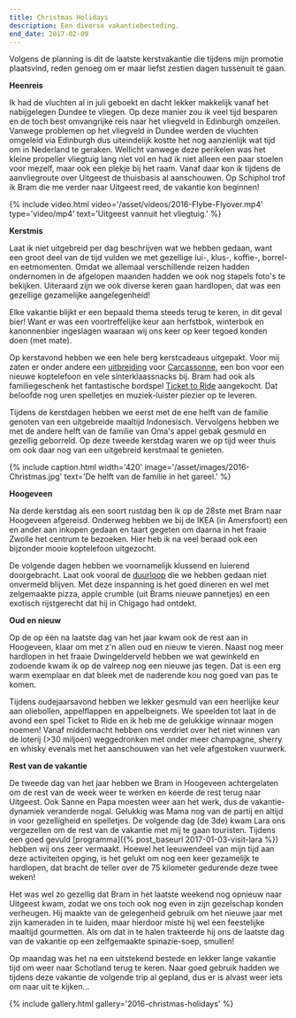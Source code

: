 ```yaml
---
title: Christmas Holidays
description: Een diverse vakantiebesteding.
end_date: 2017-02-09
---
```

Volgens de planning is dit de laatste kerstvakantie die tijdens mijn promotie plaatsvind, reden genoeg om er maar liefst zestien dagen tussenuit te gaan.

<a name="more"></a>

**Heenreis**

Ik had de vluchten al in juli geboekt en dacht lekker makkelijk vanaf het nabijgelegen Dundee te vliegen. Op deze manier zou ik veel tijd besparen en de toch best omvangrijke reis naar het vliegveld in Edinburgh omzeilen. Vanwege problemen op het vliegveld in Dundee werden de vluchten omgeleid via Edinburgh dus uiteindelijk kostte het nog aanzienlijk wat tijd om in Nederland te geraken. Wellicht vanwege deze perikelen was het kleine propeller vliegtuig lang niet vol en had ik niet alleen een paar stoelen voor mezelf, maar ook een plekje bij het raam. Vanaf daar kon ik tijdens de aanvliegroute over Uitgeest de thuisbasis al aanschouwen. Op Schiphol trof ik Bram die me verder naar Uitgeest reed, de vakantie kon beginnen!

{% include video.html
    video='/asset/videos/2016-Flybe-Flyover.mp4'
    type='video/mp4'
    text='Uitgeest vannuit het vliegtuig.'
%}

**Kerstmis**

Laat ik niet uitgebreid per dag beschrijven wat we hebben gedaan, want een groot deel van de tijd vulden we met gezellige lui-, klus-, koffie-, borrel- en eetmomenten. Omdat we allemaal verschillende reizen hadden ondernomen in de afgelopen maanden hadden we ook nog stapels foto's te bekijken. Uiteraard zijn we ook diverse keren gaan hardlopen, dat was een gezellige gezamelijke aangelegenheid!

Elke vakantie blijkt er een bepaald thema steeds terug te keren, in dit geval bier! Want er was een voortreffelijke keur aan herfstbok, winterbok en kanonnenbier ingeslagen waaraan wij ons keer op keer tegoed konden doen (met mate).

Op kerstavond hebben we een hele berg kerstcadeaus uitgepakt. Voor mij zaten er onder andere een [uitbreiding](https://boardgamegeek.com/boardgameexpansion/18836/carcassonne-river-ii) voor [Carcassonne](https://boardgamegeek.com/boardgame/822/carcassonne), een bon voor een nieuwe koptelefoon en vele sinterklaassnacks bij. Bram had ook als familiegeschenk het fantastische bordspel [Ticket to Ride](https://boardgamegeek.com/boardgame/14996/ticket-ride-europe) aangekocht. Dat beloofde nog uren spelletjes en muziek-luister plezier op te leveren.

Tijdens de kerstdagen hebben we eerst met de ene helft van de familie genoten van een uitgebreide maaltijd Indonesisch. Vervolgens hebben we met de andere helft van de familie van Oma's appel gebak gesmuld en gezellig geborreld. Op deze tweede kerstdag waren we op tijd weer thuis om ook daar nog van een uitgebreid kerstmaal te genieten.

{% include caption.html
    width='420'
    image='/asset/images/2016-Christmas.jpg'
    text='De helft van de familie in het gareel.'
%}

**Hoogeveen**

Na derde kerstdag als een soort rustdag ben ik op de 28ste met Bram naar Hoogeveen afgereisd. Onderweg hebben we bij de IKEA (in Amersfoort) een en ander aan inkopen gedaan en taart gegeten om daarna in het fraaie Zwolle het centrum te bezoeken. Hier heb ik na veel beraad ook een bijzonder mooie koptelefoon uitgezocht.

De volgende dagen hebben we voornamelijk klussend en luierend doorgebracht. Laat ook vooral de [duurloop](https://www.strava.com/activities/814696114) die we hebben gedaan niet onvermeld blijven. Met deze inspanning is het goed dineren en wel met zelgemaakte pizza, apple crumble (uit Brams nieuwe pannetjes) en een exotisch rijstgerecht dat hij in Chigago had ontdekt.

**Oud en nieuw**

Op de op één na laatste dag van het jaar kwam ook de rest aan in Hoogeveen, klaar om met z'n allen oud en nieuw te vieren. Naast nog meer hardlopen in het fraaie Dwingelderveld hebben we wat gewinkeld en zodoende kwam ik op de valreep nog een nieuwe jas tegen. Dat is een erg warm exemplaar en dat bleek met de naderende kou nog goed van pas te komen.

Tijdens oudejaarsavond hebben we lekker gesmuld van een heerlijke keur aan oliebollen, appelflappen en appelbeignets. We speelden tot laat in de avond een spel Ticket to Ride en ik heb me de gelukkige winnaar mogen noemen! Vanaf middernacht hebben ons verdriet over het niet winnen van de loterij (>30 miljoen) weggedronken met onder meer champagne, sherry en whisky evenals met het aanschouwen van het vele afgestoken vuurwerk.

**Rest van de vakantie**

De tweede dag van het jaar hebben we Bram in Hoogeveen achtergelaten om de rest van de week weer te werken en keerde de rest terug naar Uitgeest. Ook Sanne en Papa moesten weer aan het werk, dus de vakantie-dynamiek veranderde nogal. Gelukkig was Mama nog van de partij en altijd in voor gezelligheid en spelletjes. De volgende dag (de 3de) kwam Lara ons vergezellen om de rest van de vakantie met mij te gaan touristen. Tijdens een goed gevuld [programma]({% post_baseurl 2017-01-03-visit-lara %}) hebben wij ons zeer vermaakt. Hoewel het leeuwendeel van mijn tijd aan deze activiteiten opging, is het gelukt om nog een keer gezamelijk te hardlopen, dat bracht de teller over de 75 kilometer gedurende deze twee weken!

Het was wel zo gezellig dat Bram in het laatste weekend nog opnieuw naar Uitgeest kwam, zodat we ons toch ook nog even in zijn gezelschap konden verheugen. Hij maakte van de gelegenheid gebruik om het nieuwe jaar met zijn kameraden in te luiden, maar hierdoor miste hij wel een feestelijke maaltijd gourmetten. Als om dat in te halen trakteerde hij ons de laatste dag van de vakantie op een zelfgemaakte spinazie-soep, smullen!

Op maandag was het na een uitstekend bestede en lekker lange vakantie tijd om weer naar Schotland terug te keren. Naar goed gebruik hadden we tijdens deze vakantie de volgende trip al gepland, dus er is alvast weer iets om naar uit te kijken...

{% include gallery.html gallery='2016-christmas-holidays' %}